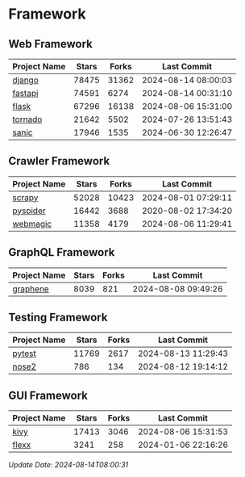 # Framework

## Web Framework
| Project Name | Stars | Forks | Last Commit |
| ------------ | ----- | ----- | ----------- |
| [django](https://github.com/django/django) | 78475 | 31362 | 2024-08-14 08:00:03 |
| [fastapi](https://github.com/fastapi/fastapi) | 74591 | 6274 | 2024-08-14 00:31:10 |
| [flask](https://github.com/pallets/flask) | 67296 | 16138 | 2024-08-06 15:31:00 |
| [tornado](https://github.com/tornadoweb/tornado) | 21642 | 5502 | 2024-07-26 13:51:43 |
| [sanic](https://github.com/sanic-org/sanic) | 17946 | 1535 | 2024-06-30 12:26:47 |

## Crawler Framework
| Project Name | Stars | Forks | Last Commit |
| ------------ | ----- | ----- | ----------- |
| [scrapy](https://github.com/scrapy/scrapy) | 52028 | 10423 | 2024-08-01 07:29:11 |
| [pyspider](https://github.com/binux/pyspider) | 16442 | 3688 | 2020-08-02 17:34:20 |
| [webmagic](https://github.com/code4craft/webmagic) | 11358 | 4179 | 2024-08-06 11:29:41 |

## GraphQL Framework
| Project Name | Stars | Forks | Last Commit |
| ------------ | ----- | ----- | ----------- |
| [graphene](https://github.com/graphql-python/graphene) | 8039 | 821 | 2024-08-08 09:49:26 |

## Testing Framework
| Project Name | Stars | Forks | Last Commit |
| ------------ | ----- | ----- | ----------- |
| [pytest](https://github.com/pytest-dev/pytest) | 11769 | 2617 | 2024-08-13 11:29:43 |
| [nose2](https://github.com/nose-devs/nose2) | 786 | 134 | 2024-08-12 19:14:12 |

## GUI Framework
| Project Name | Stars | Forks | Last Commit |
| ------------ | ----- | ----- | ----------- |
| [kivy](https://github.com/kivy/kivy) | 17413 | 3046 | 2024-08-06 15:31:53 |
| [flexx](https://github.com/flexxui/flexx) | 3241 | 258 | 2024-01-06 22:16:26 |

*Update Date: 2024-08-14T08:00:31*